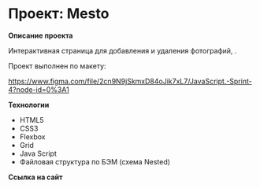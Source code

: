 # Проект: Mesto

**Описание проекта**

Интерактивная страница для добавления и удаления фотографий, .

Проект выполнен по макету:

https://www.figma.com/file/2cn9N9jSkmxD84oJik7xL7/JavaScript.-Sprint-4?node-id=0%3A1

**Технологии**

- HTML5
- CSS3
- Flexbox
- Grid
- Java Script
- Файловая структура по БЭМ (схема Nested)

**Ссылка на сайт**

